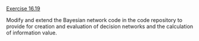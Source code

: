 [Exercise 16.19](ex_19/)

Modify and extend the Bayesian network code in the code repository to
provide for creation and evaluation of decision networks and the
calculation of information value.
